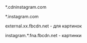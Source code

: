 *.cdninstagram.com

*.instagram.com

external.xx.fbcdn.net - для картинок

instagram.*.fna.fbcdn.net - картинки
